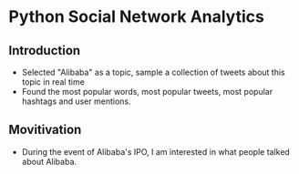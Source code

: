 # Python Social Network Analytics

## Introduction
* Selected "Alibaba" as a topic, sample a collection of tweets about this topic in real time
* Found the most popular words, most popular tweets, most popular hashtags and user mentions.  

## Movitivation 
* During the event of Alibaba's IPO, I am interested in what people talked about Alibaba.  
